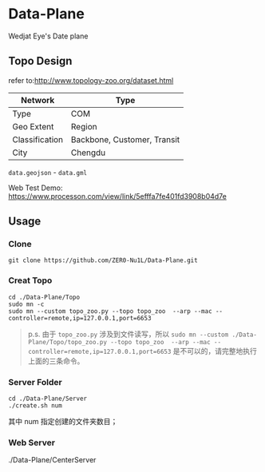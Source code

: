 # Data-Plane
Wedjat Eye's Date plane

## Topo Design
refer to:http://www.topology-zoo.org/dataset.html

| Network        | Type                        |
| -------------- | --------------------------- |
| Type           | COM                         |
| Geo Extent     | Region                      |
| Classification | Backbone, Customer, Transit |
| City           | Chengdu                     |

`data.geojson` - `data.gml`

Web Test Demo: https://www.processon.com/view/link/5efffa7fe401fd3908b04d7e

## Usage
### Clone
```shell
git clone https://github.com/ZER0-Nu1L/Data-Plane.git
```

### Creat Topo
```shell
cd ./Data-Plane/Topo
sudo mn -c
sudo mn --custom topo_zoo.py --topo topo_zoo  --arp --mac --controller=remote,ip=127.0.0.1,port=6653
```
> p.s. 由于 `topo_zoo.py` 涉及到文件读写，所以 `sudo mn --custom ./Data-Plane/Topo/topo_zoo.py --topo topo_zoo  --arp --mac --controller=remote,ip=127.0.0.1,port=6653` 是不可以的，请完整地执行上面的三条命令。

### Server Folder
```shell
cd ./Data-Plane/Server
./create.sh num
```
其中 num 指定创建的文件夹数目；

### Web Server
./Data-Plane/CenterServer
